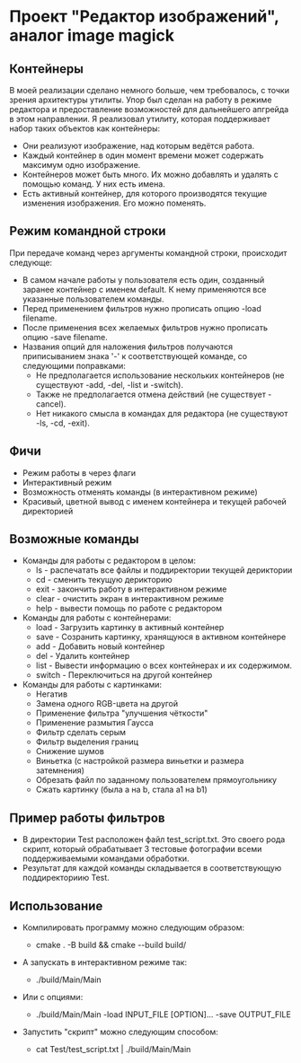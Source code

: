 # Проект "Редактор изображений", аналог image magick

## Контейнеры

В моей реализации сделано немного больше, чем требовалось, с точки зрения архитектуры утилиты. Упор был сделан на работу в режиме редактора и предоставление возможностей для дальнейшего апгрейда в этом направлении.
Я реализовал утилиту, которая поддерживает набор таких объектов как контейнеры:
+ Они реализуют изображение, над которым ведётся работа.
+ Каждый контейнер в один момент времени может содержать максимум одно изображение.
+ Контейнеров может быть много. Их можно добавлять и удалять с помощью команд. У них есть имена.
+ Есть активный контейнер, для которого производятся текущие изменения изображения. Его можно поменять.

## Режим командной строки

При передаче команд через аргументы командной строки, происходит следующе:
+ В самом начале работы у пользователя есть один, созданный заранее контейнер с именем default. К нему применяются все указанные пользователем команды.
+ Перед применением фильтров нужно прописать опцию -load filename.
+ После применения всех желаемых фильтров нужно прописать опцию -save filename.
+ Названия опций для наложения фильтров получаются приписыванием знака '-' к соответствующей команде, со следующими поправками:
  - Не предполагается использование нескольких контейнеров (не существуют -add, -del, -list и -switch).
  - Также не предполагается отмена действий (не существует -cancel).
  - Нет никакого смысла в командах для редактора (не существуют -ls, -cd, -exit).

## Фичи

+ Режим работы в через флаги
+ Интерактивный режим
+ Возможность отменять команды (в интерактивном режиме)
+ Красивый, цветной вывод с именем контейнера и текущей рабочей директорией

## Возможные команды

+ Команды для работы с редактором в целом:
  - ls     - распечатать все файлы и поддиректории текущей дериктории
  - cd     - сменить текущую дерикторию
  - exit   - закончить работу в интерактивном режиме
  - clear  - очистить экран в интерактивном режиме
  - help   - вывести помощь по работе с редактором
+ Команды для работы с контейнерами:
  - load   - Загрузить картинку в активный контейнер
  - save   - Созранить картинку, хранящуюся в активном контейнере
  - add    - Добавить новый контейнер
  - del    - Удалить контейнер
  - list   - Вывести информацию о всех контейнерах и их содержимом.
  - switch - Переключиться на другой контейнер
+ Команды для работы с картинками:
  - Негатив
  - Замена одного RGB-цвета на другой 
  - Применение фильтра "улучшения чёткости"
  - Применение размытия Гаусса
  - Фильтр сделать серым
  - Фильтр выделения границ
  - Снижение шумов
  - Виньетка (с настройкой размера виньетки и размера затемнения)
  - Обрезать файл по заданному пользователем прямоугольнику
  - Сжать картинку (была a на b, стала a1 на b1)

## Пример работы фильтров

+ В директории Test расположен файл test_script.txt. Это своего рода скрипт, который обрабатывает 3 тестовые фотографии всеми поддерживаемыми командами обработки.
+ Результат для каждой команды складывается в соответствующую поддиректориию Test.

## Использование

+ Компилировать программу можно следующим образом:
  - cmake . -B build && cmake --build build/

+ А запускать в интерактивном режиме так:
  - ./build/Main/Main

+ Или с опциями:
  - ./build/Main/Main -load INPUT_FILE \[OPTION\]... -save OUTPUT_FILE

+ Запустить "скрипт" можно следующим способом:
  - cat Test/test_script.txt | ./build/Main/Main